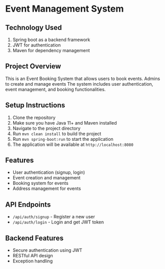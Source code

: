# Event Management System

## Technology Used
1. Spring boot as a backend framework
2. JWT for authentication
3. Maven for dependency management

## Project Overview
This is an Event Booking System that allows users to book events. Admins to create and manage events The system includes user authentication, event management, and booking functionalities.

## Setup Instructions
1. Clone the repository
2. Make sure you have Java 11+ and Maven installed
3. Navigate to the project directory
4. Run `mvn clean install` to build the project
5. Run `mvn spring-boot:run` to start the application
6. The application will be available at `http://localhost:8080`

## Features
- User authentication (signup, login)
- Event creation and management
- Booking system for events
- Address management for events

## API Endpoints
- `/api/auth/signup` - Register a new user
- `/api/auth/login` - Login and get JWT token

## Backend Features
- Secure authentication using JWT
- RESTful API design
- Exception handling

